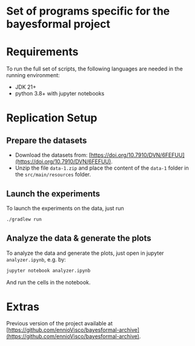 # Set of programs specific for the bayesformal project

# Requirements
To run the full set of scripts, the following languages are needed in the running environment:
 - JDK 21+
 - python 3.8+ with jupyter notebooks

# Replication Setup 

## Prepare the datasets
- Download the datasets from: [https://doi.org/10.7910/DVN/6FEFUU](https://doi.org/10.7910/DVN/6FEFUU).
- Unzip the file `data-1.zip` and place the content of the `data-1` folder in the `src/main/resources` folder.

## Launch the experiments
To launch the experiments on the data, just run
```sh
./gradlew run
```

## Analyze the data & generate the plots
To analyze the data and generate the plots, just open in jupyter `analyzer.ipynb`, e.g. by:
```sh
jupyter notebook analyzer.ipynb
```
And run the cells in the notebook.

# Extras
Previous version of the project available at [https://github.com/ennioVisco/bayesformal-archive](https://github.com/ennioVisco/bayesformal-archive).